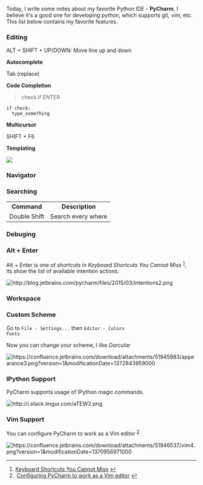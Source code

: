 Today, I write some notes about my favorite Python IDE - <strong>PyCharm</strong>. I believe it's a good one for developing python, which supports git, vim, etc. This list below contains my favorite features.

### Editing

ALT + SHIFT + UP/DOWN: Move line up and down

**Autocomplete**

Tab (replace)

**Code Completion**

> check.if ENTER

```
if check:
  type_something
```

**Multicursor**

SHIFT + F6

**Templating**

![](https://lh3.googleusercontent.com/qHBauwtBmhMmiD6C2fTL-WxhXk8NQrCPDB4y7JbaeFP3synnksOve6_g8kRfrHcP3k45o-H9jCw-7Q=w729-h484-no)

### Navigator

### Searching

<table>
<tr>
<td style="text-align:center; font-weight:bold;">Command</td>
<td style="text-align:center; font-weight:bold;">Description</td>
</tr>
<tr>
<td>Double Shift</td>
<td>Search every where</td>
</tr>
</table>

### Debuging

<h3>Alt + Enter</h3>

Alt + Enter is one of shortcuts in <em>Keyboard Shortcuts You Cannot Miss</em> <sup id="fnref-544-1"><a href="#fn-544-1" rel="footnote">1</a></sup>, its show the list of available intention actions.

<img src="http://blog.jetbrains.com/pycharm/files/2015/03/intentions2.png" alt="http://blog.jetbrains.com/pycharm/files/2015/03/intentions2.png" />

### Workspace

<h3>Custom Scheme</h3>

Go to <code>File - Settings...</code> then <code>Editor - Colors Fonts</code>

Now you can change your scheme, I like <em>Darcular</em>

<img src="https://confluence.jetbrains.com/download/attachments/51945983/appearance3.png?version=1&amp;modificationDate=1372843959000" alt="https://confluence.jetbrains.com/download/attachments/51945983/appearance3.png?version=1&amp;modificationDate=1372843959000" />

<h3>IPython Support</h3>

PyCharm supports usage of IPython magic commands.

<img src="http://i.stack.imgur.com/aTEW2.png" alt="http://i.stack.imgur.com/aTEW2.png" />

<h3>Vim Support</h3>

You can configure PyCharm to work as a Vim editor <sup id="fnref-544-2"><a href="#fn-544-2" rel="footnote">2</a></sup>

<img src="https://confluence.jetbrains.com/download/attachments/51946537/vim4.png?version=1&amp;modificationDate=1370956971000" alt="https://confluence.jetbrains.com/download/attachments/51946537/vim4.png?version=1&amp;modificationDate=1370956971000" />

<div class="footnotes">
<hr />
<ol>

<li id="fn-544-1">
<a href="https://www.jetbrains.com/idea/help/keyboard-shortcuts-you-cannot-miss.html" target="_blank">Keyboard Shortcuts You Cannot Miss</a>&#160;<a href="#fnref-544-1" rev="footnote">&#8617;</a>
</li>

<li id="fn-544-2">
 <a href="https://confluence.jetbrains.com/display/PYH/Configuring+PyCharm+to+work+as+a+Vim+editor" target="_blank">Configuring PyCharm to work as a Vim editor</a>&#160;<a href="#fnref-544-2" rev="footnote">&#8617;</a>
</li>

</ol>
</div>

<div style="visibility:hidden">
http://pastebin.com/qGpWpFYW
</div>